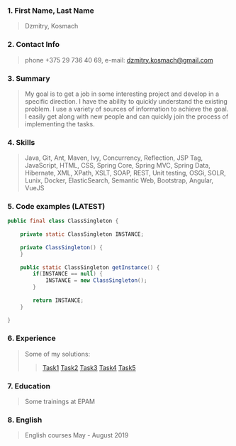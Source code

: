 ### 1. First Name, Last Name
> Dzmitry, Kosmach
### 2. Contact Info
> phone +375 29 736 40 69, e-mail: dzmitry.kosmach@gmail.com
### 3. Summary
> My goal is to get a job in some interesting project and develop in a specific direction. I have the ability to quickly understand the existing problem. I use a variety of sources of information to achieve the goal. I easily get along with new people and can quickly join the process of implementing the tasks.
### 4. Skills
> Java, Git, Ant, Maven, Ivy, Concurrency, Reflection, JSP Tag, JavaScript, HTML, CSS, Spring Core, Spring MVC, Spring Data, Hibernate, XML, XPath, XSLT, SOAP, REST, Unit testing, OSGi, SOLR, Lunix, Docker, ElasticSearch, Semantic Web, Bootstrap, Angular, VueJS
### 5. Code examples (LATEST)
```java
public final class ClassSingleton {
 
    private static ClassSingleton INSTANCE;
     
    private ClassSingleton() {        
    }
     
    public static ClassSingleton getInstance() {
        if(INSTANCE == null) {
            INSTANCE = new ClassSingleton();
        }
         
        return INSTANCE;
    } 
    
}
```
### 6. Experience
> Some of my solutions:
> > [Task1](https://drive.google.com/file/d/0B2jy2J5yKdEiblFRUDM0VENmUG8/view?usp=sharing)
> > [Task2](https://bitbucket.org/DzmitryKosmach/elevator)
> > [Task3](https://dzmitrykosmach.github.io/task_ajax_ui/index.html)
> > [Task4](https://dzmitrykosmach.github.io/task_desing/index.html)
> > [Task5](https://drive.google.com/open?id=0B2jy2J5yKdEiM09CaGh4TGZWSUE)

### 7. Education
> Some trainings at EPAM
### 8. English
> English courses May - August 2019